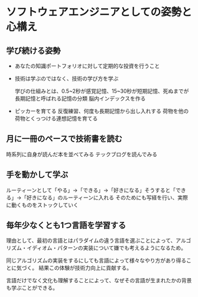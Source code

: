 # ソフトウェアエンジニアとしての姿勢と心構え

## 学び続ける姿勢

- あなたの知識ポートフォリオに対して定期的な投資を行うこと
- 技術は学ぶのではなく、技術の学び方を学ぶ

    学びの仕組みとは、0.5~2秒が感覚記憶、15~30秒が短期記憶、死ぬまでが長期記憶と呼ばれる記憶の分類
    脳内インデックスを作る

- ピッカーを育てる
    反復練習、何度も長期記憶から出し入れする
    荷物を他の荷物とくっつける連想記憶を育てる

## 月に一冊のペースで技術書を読む

時系列に自身が読んだ本を並べてみる
テックブログを読んでみる

## 手を動かして学ぶ

ルーティーンとして「やる」->「できる」->「好きになる」そうすると「できる」->「好きになる」のルーティーンに入れる
そのためにも写経を行い、実際に動くものをストックしていく

## 毎年少なくとも1つ言語を学習する

理由として、最初の言語とはパラダイムの違う言語を選ぶことによって、アルゴリズム・イディオム・パターンの実装について嫌でも考えるようになるため。

同じアルゴリズムの実装をするにしても言語によって様々なやり方があり得ることに気づく。
結果この体験が技術力向上に貢献する。

言語だけでなく文化も理解することによって、なぜその言語が生まれたかの背景も学ぶことができる。
